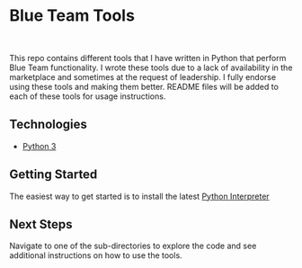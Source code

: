 # Blue Team Tools

<br/>

This repo contains different tools that I have written in Python that perform Blue Team functionality. I wrote these tools due to a lack of availability in the marketplace and sometimes at the request of leadership. I fully endorse using these tools and making them better. README files will be added to each of these tools for usage instructions.


## Technologies

* [Python 3](https://www.python.org/)

## Getting Started

The easiest way to get started is to install the latest [Python Interpreter](https://www.python.org/downloads/)

## Next Steps

Navigate to one of the sub-directories to explore the code and see additional instructions on how to use the tools.
